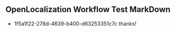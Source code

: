 ## OpenLocalization Workflow Test MarkDown
* 1f5a1f22-278d-4639-b400-d63253351c7c thanks!

<!--HONumber=Aug16_HO4-->


